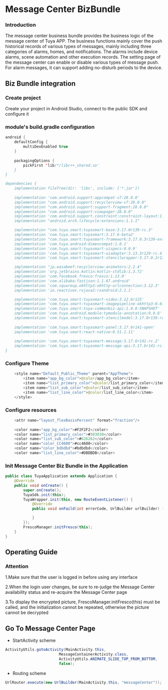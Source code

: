 # Message Center BizBundle

### Introduction

The message center business bundle provides the business logic of the message center of Tuya APP. The business functions mainly cover the push historical records of various types of messages, mainly including three categories of alarms, homes, and notifications. The alarms include device alarms, scene automation and other execution records.
The setting page of the message center can enable or disable various types of message push. For alarm messages, it can support adding no-disturb periods to the device.

## Biz Bundle integration

### Create project

Create your project in Android Studio, connect to the public SDK and configure it

### module's build.gradle configuration

```java
android {
    defaultConfig {
        multiDexEnabled true
    }
  
    packagingOptions {
        pickFirst 'lib/*/libc++_shared.so'
    }
}

dependencies {
    implementation fileTree(dir: 'libs', include: ['*.jar'])
    
    implementation 'com.android.support:appcompat-v7:28.0.0'
    implementation "com.android.support:recyclerview-v7:28.0.0"
    implementation "com.android.support:support-fragment:28.0.0"
    implementation "com.android.support:viewpager:28.0.0"
    implementation 'com.android.support.constraint:constraint-layout:1.1.3'
    implementation "android.arch.lifecycle:extensions:1.1.1"

    implementation "com.tuya.smart:tuyasmart-base:3.17.0r139-rc.3"
    implementation 'com.tuya.smart:tuyasmart:3.17.6-beta2'
    implementation "com.tuya.smart:tuyasmart-framework:3.17.0.3r139-external"
    implementation 'com.tuya.android:dimencompat:1.0.1'
    implementation 'com.tuya.smart:tuyasmart-uispecs:0.0.9'
    implementation 'com.tuya.smart:tuyasmart-uiadapter:3.13.3r129-rc.4'
    implementation 'com.tuya.smart:tuyasmart-stencilwrapper:3.17.0.2r139'

    implementation "jp.wasabeef:recyclerview-animators:2.2.4"
    implementation 'org.jetbrains.kotlin:kotlin-stdlib:1.3.72'
    implementation 'com.facebook.fresco:fresco:1.13.0'
    implementation 'com.alibaba:fastjson:1.1.67.android'
    implementation 'com.squareup.okhttp3:okhttp-urlconnection:3.12.3'
    implementation 'io.reactivex.rxjava2:rxandroid:2.1.1'

    implementation 'com.tuya.smart:tuyasmart-video:3.12.6r125'
    implementation 'com.tuya.smart:tuyasmart-imagepipeline-okhttp3:0.0.1'
    implementation 'com.tuya.smart:tuya-commonbiz-api:1.0.0-SNAPSHOT'
    implementation 'com.tuya.android.module:tymodule-annotation:0.0.8'
    implementation 'com.tuya.smart:tuyasmart-stencilmodel:3.17.0r139-rc.2'
      
    implementation 'com.tuya.smart:tuyasmart-panel:3.17.6r141-open'
    implementation 'com.tuya.smart:react-native:0.51.1.11'
    
    implementation 'com.tuya.smart:tuyasmart-message:3.17.6r141-rc.2'
    implementation 'com.tuya.smart:tuyasmart-message-api:3.17.6r141-rc.1'
}
```

### Configure Theme

```java
    <style name="Default_Public_Theme" parent="AppTheme">
        <item name="app_bg_color">@color/app_bg_color</item>
        <item name="list_primary_color">@color/list_primary_color</item>
        <item name="list_sub_color">@color/list_sub_color</item>
        <item name="list_line_color">@color/list_line_color</item>
    </style>
```

### Configure resources

```java
    <attr name="layout_flexBasisPercent" format="fraction"/>
      
    <color name="app_bg_color">#F2F2F2</color>
    <color name="list_primary_color">#303030</color>
    <color name="list_sub_color">#626262</color>
    <color name="color_CC4600">#cc4600</color>
    <color name="color_bdbdbd">#bdbdbd</color>
    <color name="list_line_color">#DBDBDB</color>
```

### Init Message Center Biz Bundle in the Application

```java
public class TuyaApplication extends Application {
    @Override
    public void onCreate() {
        super.onCreate();
        TuyaSdk.init(this);
        TuyaWrapper.init(this, new RouteEventListener() {
            @Override
            public void onFaild(int errorCode, UrlBuilder urlBuilder) {

            }
        });
        FrescoManager.initFresco(this);
    }
}
```

## Operating Guide

### Attention

1.Make sure that the user is logged in before using any interface

2.When the login user changes, be sure to re-judge the Message Center availability status and re-acquire the Message Center page

3.To display the encrypted picture, FrescoManager.initFresco(this) must be called, and the initialization cannot be repeated, otherwise the picture cannot be decrypted

## Go To Message Center Page

* StartActivity scheme

```java
ActivityUtils.gotoActivity(MainActivity.this,
                        MessageContainerActivity.class,
                        ActivityUtils.ANIMATE_SLIDE_TOP_FROM_BOTTOM,
                        false);
```

* Routing scheme

```java
UrlRouter.execute(new UrlBuilder(MainActivity.this, "messageCenter"));
```